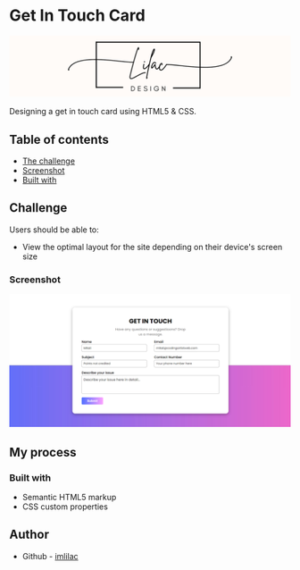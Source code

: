 # Get In Touch Card

![logo](https://github.com/imlilac/get-in-touch-card/blob/main/logo%20(2).jpg)

Designing a get in touch card using HTML5 & CSS.

## Table of contents

-  [The challenge](#the-challenge)
-  [Screenshot](#screenshot)
-  [Built with](#built-with)

## Challenge

Users should be able to:

-  View the optimal layout for the site depending on their device's screen size

### Screenshot

![](https://github.com/imlilac/get-in-touch-card/blob/main/Screenshot%202024-03-29%20232349.png)

## My process

### Built with

-  Semantic HTML5 markup
-  CSS custom properties

## Author

-  Github - [imlilac](https://github.com/imlilac)
